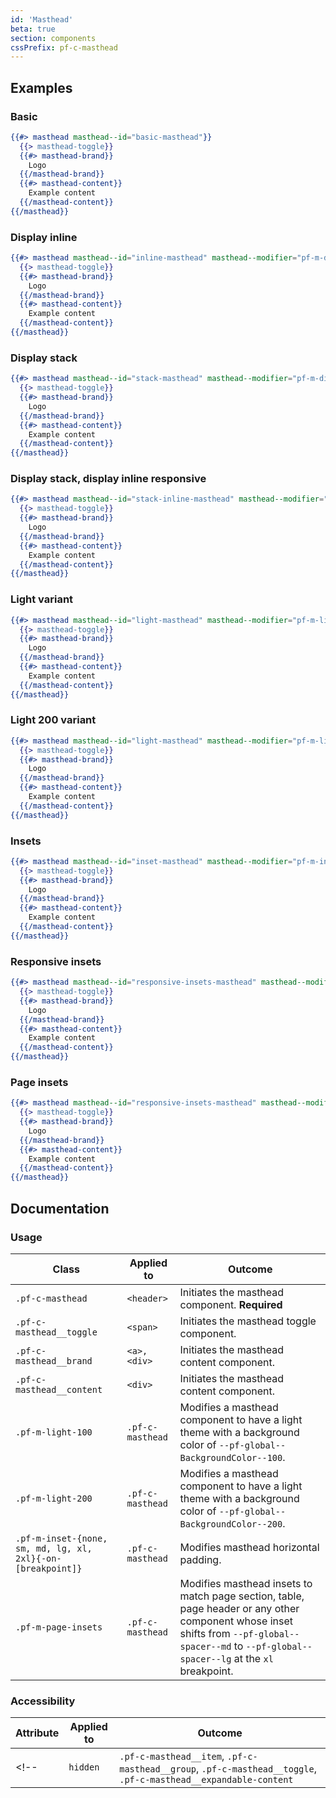 ```yaml
---
id: 'Masthead'
beta: true
section: components
cssPrefix: pf-c-masthead
---
```


## Examples
### Basic
```hbs
{{#> masthead masthead--id="basic-masthead"}}
  {{> masthead-toggle}}
  {{#> masthead-brand}}
    Logo
  {{/masthead-brand}}
  {{#> masthead-content}}
    Example content
  {{/masthead-content}}
{{/masthead}}
```

### Display inline
```hbs
{{#> masthead masthead--id="inline-masthead" masthead--modifier="pf-m-display-inline"}}
  {{> masthead-toggle}}
  {{#> masthead-brand}}
    Logo
  {{/masthead-brand}}
  {{#> masthead-content}}
    Example content
  {{/masthead-content}}
{{/masthead}}
```

### Display stack
```hbs
{{#> masthead masthead--id="stack-masthead" masthead--modifier="pf-m-display-stack"}}
  {{> masthead-toggle}}
  {{#> masthead-brand}}
    Logo
  {{/masthead-brand}}
  {{#> masthead-content}}
    Example content
  {{/masthead-content}}
{{/masthead}}
```

### Display stack, display inline responsive
```hbs
{{#> masthead masthead--id="stack-inline-masthead" masthead--modifier="pf-m-display-inline pf-m-display-stack-on-lg pf-m-display-inline-on-2xl"}}
  {{> masthead-toggle}}
  {{#> masthead-brand}}
    Logo
  {{/masthead-brand}}
  {{#> masthead-content}}
    Example content
  {{/masthead-content}}
{{/masthead}}
```

### Light variant
```hbs
{{#> masthead masthead--id="light-masthead" masthead--modifier="pf-m-light-100"}}
  {{> masthead-toggle}}
  {{#> masthead-brand}}
    Logo
  {{/masthead-brand}}
  {{#> masthead-content}}
    Example content
  {{/masthead-content}}
{{/masthead}}
```

### Light 200 variant
```hbs
{{#> masthead masthead--id="light-masthead" masthead--modifier="pf-m-light-200"}}
  {{> masthead-toggle}}
  {{#> masthead-brand}}
    Logo
  {{/masthead-brand}}
  {{#> masthead-content}}
    Example content
  {{/masthead-content}}
{{/masthead}}
```

### Insets
```hbs
{{#> masthead masthead--id="inset-masthead" masthead--modifier="pf-m-inset-sm"}}
  {{> masthead-toggle}}
  {{#> masthead-brand}}
    Logo
  {{/masthead-brand}}
  {{#> masthead-content}}
    Example content
  {{/masthead-content}}
{{/masthead}}
```

### Responsive insets
```hbs
{{#> masthead masthead--id="responsive-insets-masthead" masthead--modifier="pf-m-inset-xl pf-m-inset-sm-on-lg pf-m-inset-xl-on-2xl"}}
  {{> masthead-toggle}}
  {{#> masthead-brand}}
    Logo
  {{/masthead-brand}}
  {{#> masthead-content}}
    Example content
  {{/masthead-content}}
{{/masthead}}
```

### Page insets
```hbs
{{#> masthead masthead--id="responsive-insets-masthead" masthead--modifier="pf-m-page-insets"}}
  {{> masthead-toggle}}
  {{#> masthead-brand}}
    Logo
  {{/masthead-brand}}
  {{#> masthead-content}}
    Example content
  {{/masthead-content}}
{{/masthead}}
```

## Documentation

### Usage

| Class | Applied to | Outcome |
| -- | -- | -- |
| `.pf-c-masthead` | `<header>` | Initiates the masthead component. **Required** |
| `.pf-c-masthead__toggle` | `<span>` | Initiates the masthead toggle component. |
| `.pf-c-masthead__brand` | `<a>, <div>` | Initiates the masthead content component. |
| `.pf-c-masthead__content` | `<div>` | Initiates the masthead content component. |
| `.pf-m-light-100` | `.pf-c-masthead` |  Modifies a masthead component to have a light theme with a background color of `--pf-global--BackgroundColor--100`. |
| `.pf-m-light-200` | `.pf-c-masthead` |  Modifies a masthead component to have a light theme with a background color of `--pf-global--BackgroundColor--200`. |
| `.pf-m-inset-{none, sm, md, lg, xl, 2xl}{-on-[breakpoint]}` | `.pf-c-masthead` | Modifies masthead horizontal padding. |
| `.pf-m-page-insets` | `.pf-c-masthead` | Modifies masthead insets to match page section, table, page header or any other component whose inset shifts from `--pf-global--spacer--md` to `--pf-global--spacer--lg` at the `xl` breakpoint. |

### Accessibility

| Attribute | Applied to | Outcome |
| -- | -- | -- |
<!-- | `hidden` | `.pf-c-masthead__item`, `.pf-c-masthead__group`, `.pf-c-masthead__toggle`, `.pf-c-masthead__expandable-content` |  Indicates that the masthead element is hidden. **Required** | -->
